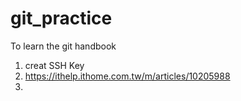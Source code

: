 # git_practice
To learn the git handbook
1. creat SSH Key
2. https://ithelp.ithome.com.tw/m/articles/10205988
3. 
